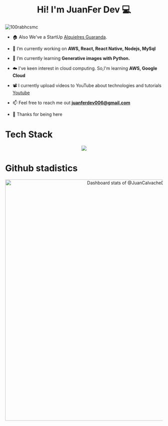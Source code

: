<h1 align="center">Hi! I'm JuanFer Dev 💻</h1>


<p align="left"> <img src="https://komarev.com/ghpvc/?username=JuanCalvacheDed" alt="100rabhcsmc" /> </p>

<!--Intro start-->
- 🏠 Also We've a StartUp [Alquielres Guaranda](https://alquileresguaranda.com).
  
- 🔭 I’m currently working on **AWS, React, React Native, Nodejs, MySql**

- 🌱 I’m currently learning **Generative images with Python.**

- ☁️ I've keen interest in cloud computing. So,I'm learning **AWS, Google Cloud**

- 📽 I currently upload videos to YouTube about technologies and tutorials [Youtube](https://www.youtube.com/@Juanferdev)

- 📫 Feel free to reach me out **juanferdev006@gmail.com**
  
- 🙏  Thanks for being here
<!--Intro end-->

<h1 align="left">Tech Stack</h1>
<div>

<!--tech stack icons-->
<p align="center">
  <a href="https://skillicons.dev">
    <img src="https://skillicons.dev/icons?i=git,aws,bootstrap,c,cpp,css,discord,docker,dynamodb,express,figma,firebase,github,html,idea,java,js,kotlin,linux,md,materialui,mongodb,mysql,nextjs,nodejs,postman,py,react,redux,tailwind,ts,vscode&perline=14" />
  </a>
</p>
</div>

<h1 align="left"> Github stadistics</h1>
<!--Github Stadistics-->
<div align="center">
  
<a href="https://next.ossinsight.io/widgets/official/compose-user-dashboard-stats?user_id=79811010" target="_blank" style="display: block" align="center">
  <picture>
    <source media="(prefers-color-scheme: dark)" srcset="https://next.ossinsight.io/widgets/official/compose-user-dashboard-stats/thumbnail.png?user_id=79811010&image_size=auto&color_scheme=dark" width="771" height="auto">
    <img alt="Dashboard stats of @JuanCalvacheDev" src="https://next.ossinsight.io/widgets/official/compose-user-dashboard-stats/thumbnail.png?user_id=79811010&image_size=auto&color_scheme=light" width="771" height="auto">
  </picture>
</a>

<!-- Made with [OSS Insight](https://ossinsight.io/) -->
</div>

